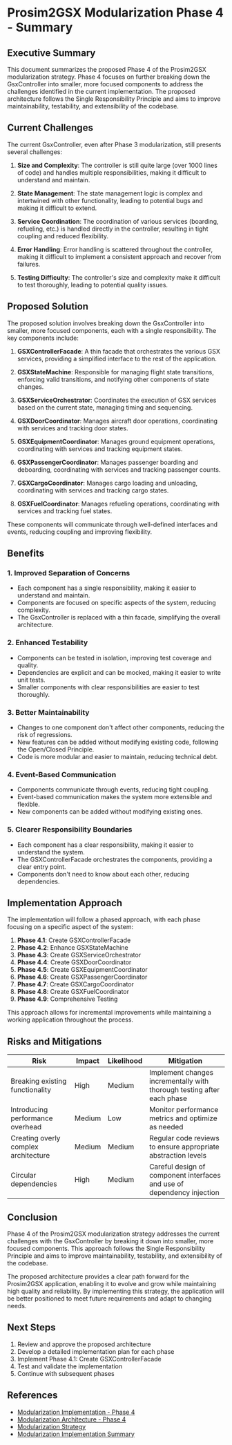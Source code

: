 # Prosim2GSX Modularization Phase 4 - Summary

## Executive Summary

This document summarizes the proposed Phase 4 of the Prosim2GSX modularization strategy. Phase 4 focuses on further breaking down the GsxController into smaller, more focused components to address the challenges identified in the current implementation. The proposed architecture follows the Single Responsibility Principle and aims to improve maintainability, testability, and extensibility of the codebase.

## Current Challenges

The current GsxController, even after Phase 3 modularization, still presents several challenges:

1. **Size and Complexity**: The controller is still quite large (over 1000 lines of code) and handles multiple responsibilities, making it difficult to understand and maintain.

2. **State Management**: The state management logic is complex and intertwined with other functionality, leading to potential bugs and making it difficult to extend.

3. **Service Coordination**: The coordination of various services (boarding, refueling, etc.) is handled directly in the controller, resulting in tight coupling and reduced flexibility.

4. **Error Handling**: Error handling is scattered throughout the controller, making it difficult to implement a consistent approach and recover from failures.

5. **Testing Difficulty**: The controller's size and complexity make it difficult to test thoroughly, leading to potential quality issues.

## Proposed Solution

The proposed solution involves breaking down the GsxController into smaller, more focused components, each with a single responsibility. The key components include:

1. **GSXControllerFacade**: A thin facade that orchestrates the various GSX services, providing a simplified interface to the rest of the application.

2. **GSXStateMachine**: Responsible for managing flight state transitions, enforcing valid transitions, and notifying other components of state changes.

3. **GSXServiceOrchestrator**: Coordinates the execution of GSX services based on the current state, managing timing and sequencing.

4. **GSXDoorCoordinator**: Manages aircraft door operations, coordinating with services and tracking door states.

5. **GSXEquipmentCoordinator**: Manages ground equipment operations, coordinating with services and tracking equipment states.

6. **GSXPassengerCoordinator**: Manages passenger boarding and deboarding, coordinating with services and tracking passenger counts.

7. **GSXCargoCoordinator**: Manages cargo loading and unloading, coordinating with services and tracking cargo states.

8. **GSXFuelCoordinator**: Manages refueling operations, coordinating with services and tracking fuel states.

These components will communicate through well-defined interfaces and events, reducing coupling and improving flexibility.

## Benefits

### 1. Improved Separation of Concerns

- Each component has a single responsibility, making it easier to understand and maintain.
- Components are focused on specific aspects of the system, reducing complexity.
- The GsxController is replaced with a thin facade, simplifying the overall architecture.

### 2. Enhanced Testability

- Components can be tested in isolation, improving test coverage and quality.
- Dependencies are explicit and can be mocked, making it easier to write unit tests.
- Smaller components with clear responsibilities are easier to test thoroughly.

### 3. Better Maintainability

- Changes to one component don't affect other components, reducing the risk of regressions.
- New features can be added without modifying existing code, following the Open/Closed Principle.
- Code is more modular and easier to maintain, reducing technical debt.

### 4. Event-Based Communication

- Components communicate through events, reducing tight coupling.
- Event-based communication makes the system more extensible and flexible.
- New components can be added without modifying existing ones.

### 5. Clearer Responsibility Boundaries

- Each component has a clear responsibility, making it easier to understand the system.
- The GSXControllerFacade orchestrates the components, providing a clear entry point.
- Components don't need to know about each other, reducing dependencies.

## Implementation Approach

The implementation will follow a phased approach, with each phase focusing on a specific aspect of the system:

1. **Phase 4.1**: Create GSXControllerFacade
2. **Phase 4.2**: Enhance GSXStateMachine
3. **Phase 4.3**: Create GSXServiceOrchestrator
4. **Phase 4.4**: Create GSXDoorCoordinator
5. **Phase 4.5**: Create GSXEquipmentCoordinator
6. **Phase 4.6**: Create GSXPassengerCoordinator
7. **Phase 4.7**: Create GSXCargoCoordinator
8. **Phase 4.8**: Create GSXFuelCoordinator
9. **Phase 4.9**: Comprehensive Testing

This approach allows for incremental improvements while maintaining a working application throughout the process.

## Risks and Mitigations

| Risk | Impact | Likelihood | Mitigation |
|------|--------|------------|------------|
| Breaking existing functionality | High | Medium | Implement changes incrementally with thorough testing after each phase |
| Introducing performance overhead | Medium | Low | Monitor performance metrics and optimize as needed |
| Creating overly complex architecture | Medium | Medium | Regular code reviews to ensure appropriate abstraction levels |
| Circular dependencies | High | Medium | Careful design of component interfaces and use of dependency injection |

## Conclusion

Phase 4 of the Prosim2GSX modularization strategy addresses the current challenges with the GsxController by breaking it down into smaller, more focused components. This approach follows the Single Responsibility Principle and aims to improve maintainability, testability, and extensibility of the codebase.

The proposed architecture provides a clear path forward for the Prosim2GSX application, enabling it to evolve and grow while maintaining high quality and reliability. By implementing this strategy, the application will be better positioned to meet future requirements and adapt to changing needs.

## Next Steps

1. Review and approve the proposed architecture
2. Develop a detailed implementation plan for each phase
3. Implement Phase 4.1: Create GSXControllerFacade
4. Test and validate the implementation
5. Continue with subsequent phases

## References

- [Modularization Implementation - Phase 4](to-do/modularization-implementation-phase4.md)
- [Modularization Architecture - Phase 4](to-do/modularization-architecture-phase4.md)
- [Modularization Strategy](to-do/modularization-strategy.md)
- [Modularization Implementation Summary](to-do/modularization-implementation-summary.md)

